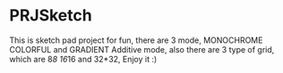 # PRJSketch
This is sketch pad project for fun, 
there are 3 mode, MONOCHROME COLORFUL and GRADIENT Additive mode,
also there are 3 type of grid, which are 8*8 16*16 and 32*32, 
Enjoy it :)

